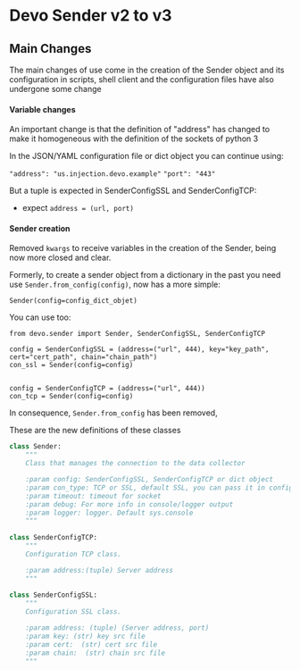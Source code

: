 # Devo Sender v2 to v3

## Main Changes
The main changes of use come in the creation of the Sender object and its configuration in scripts, 
shell client and the configuration files have also undergone some change

#### Variable changes

An important change is that the definition of "address" has changed to make it 
homogeneous with the definition of the sockets of python 3

In the JSON/YAML configuration file or dict object you can continue using:

`"address": "us.injection.devo.example"`
`"port": "443"`

But a tuple is expected in SenderConfigSSL and SenderConfigTCP:

- expect `address = (url, port)`


#### Sender creation

Removed `kwargs` to receive variables in the creation of the Sender, 
being now more closed and clear.

Formerly, to create a sender object from a dictionary in the past you need 
use `Sender.from_config(config)`, now has a more simple:

`Sender(config=config_dict_objet)`


You can use too:

```
from devo.sender import Sender, SenderConfigSSL, SenderConfigTCP

config = SenderConfigSSL = (address=("url", 444), key="key_path", cert="cert_path", chain="chain_path")
con_ssl = Sender(config=config)


config = SenderConfigTCP = (address=("url", 444))
con_tcp = Sender(config=config)
```

In consequence, `Sender.from_config` has been removed, 

These are the new definitions of these classes

```python
class Sender:
    """
    Class that manages the connection to the data collector

    :param config: SenderConfigSSL, SenderConfigTCP or dict object
    :param con_type: TCP or SSL, default SSL, you can pass it in config object too
    :param timeout: timeout for socket
    :param debug: For more info in console/logger output
    :param logger: logger. Default sys.console
    """
    
class SenderConfigTCP:
    """
    Configuration TCP class.

    :param address:(tuple) Server address
    """
    
class SenderConfigSSL:
    """
    Configuration SSL class.

    :param address: (tuple) (Server address, port)
    :param key: (str) key src file
    :param cert:  (str) cert src file
    :param chain:  (str) chain src file
    """
```

